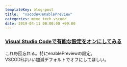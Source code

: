 ```yaml
---
templateKey: blog-post
title:  "vscodeのenablePreview"
categories: memo tech vscode
date: 2019-04-11 00:00:00 +09:00
---
```


### [Visual Studio Codeで有能な設定をオンにしてみる](https://beyondjapan.com/blog/2017/08/vscode-useful-settings)

これ毎回忘れる。特にenablePreviewの設定。  
VSCODEはいい加減デフォルトでオフにしてほしい。
